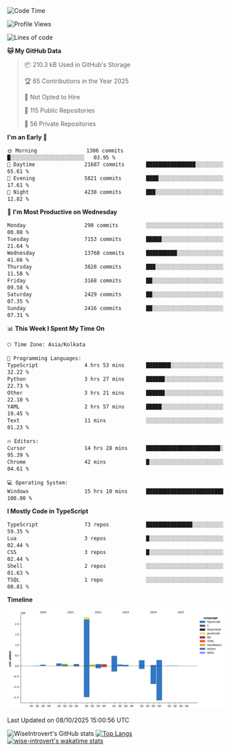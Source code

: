 <!--START_SECTION:waka-->
![Code Time](http://img.shields.io/badge/Code%20Time-4%2C362%20hrs%2026%20mins-blue)

![Profile Views](http://img.shields.io/badge/Profile%20Views-0-blue)

![Lines of code](https://img.shields.io/badge/From%20Hello%20World%20I%27ve%20Written-4.2%20million%20lines%20of%20code-blue)

**🐱 My GitHub Data** 

> 📦 210.3 kB Used in GitHub's Storage 
 > 
> 🏆 65 Contributions in the Year 2025
 > 
> 🚫 Not Opted to Hire
 > 
> 📜 115 Public Repositories 
 > 
> 🔑 56 Private Repositories 
 > 
**I'm an Early 🐤** 

```text
🌞 Morning                1306 commits        █░░░░░░░░░░░░░░░░░░░░░░░░   03.95 % 
🌆 Daytime                21687 commits       ████████████████░░░░░░░░░   65.61 % 
🌃 Evening                5821 commits        ████░░░░░░░░░░░░░░░░░░░░░   17.61 % 
🌙 Night                  4238 commits        ███░░░░░░░░░░░░░░░░░░░░░░   12.82 % 
```
📅 **I'm Most Productive on Wednesday** 

```text
Monday                   290 commits         ░░░░░░░░░░░░░░░░░░░░░░░░░   00.88 % 
Tuesday                  7153 commits        █████░░░░░░░░░░░░░░░░░░░░   21.64 % 
Wednesday                13768 commits       ██████████░░░░░░░░░░░░░░░   41.66 % 
Thursday                 3828 commits        ███░░░░░░░░░░░░░░░░░░░░░░   11.58 % 
Friday                   3168 commits        ██░░░░░░░░░░░░░░░░░░░░░░░   09.58 % 
Saturday                 2429 commits        ██░░░░░░░░░░░░░░░░░░░░░░░   07.35 % 
Sunday                   2416 commits        ██░░░░░░░░░░░░░░░░░░░░░░░   07.31 % 
```


📊 **This Week I Spent My Time On** 

```text
🕑︎ Time Zone: Asia/Kolkata

💬 Programming Languages: 
TypeScript               4 hrs 53 mins       ████████░░░░░░░░░░░░░░░░░   32.22 % 
Python                   3 hrs 27 mins       ██████░░░░░░░░░░░░░░░░░░░   22.73 % 
Other                    3 hrs 21 mins       ██████░░░░░░░░░░░░░░░░░░░   22.10 % 
YAML                     2 hrs 57 mins       █████░░░░░░░░░░░░░░░░░░░░   19.45 % 
Text                     11 mins             ░░░░░░░░░░░░░░░░░░░░░░░░░   01.23 % 

🔥 Editors: 
Cursor                   14 hrs 28 mins      ████████████████████████░   95.39 % 
Chrome                   42 mins             █░░░░░░░░░░░░░░░░░░░░░░░░   04.61 % 

💻 Operating System: 
Windows                  15 hrs 10 mins      █████████████████████████   100.00 % 
```

**I Mostly Code in TypeScript** 

```text
TypeScript               73 repos            ███████████████░░░░░░░░░░   59.35 % 
Lua                      3 repos             █░░░░░░░░░░░░░░░░░░░░░░░░   02.44 % 
CSS                      3 repos             █░░░░░░░░░░░░░░░░░░░░░░░░   02.44 % 
Shell                    2 repos             ░░░░░░░░░░░░░░░░░░░░░░░░░   01.63 % 
TSQL                     1 repo              ░░░░░░░░░░░░░░░░░░░░░░░░░   00.81 % 
```



**Timeline**

![Lines of Code chart](https://raw.githubusercontent.com/wise-introvert/wise-introvert/master/assets/bar_graph.png)


 Last Updated on 08/10/2025 15:00:56 UTC
<!--END_SECTION:waka-->

![WiseIntrovert's GitHub stats](https://github-readme-stats.vercel.app/api?username=wise-introvert&count_private=true&show_icons=true)
[![Top Langs](https://github-readme-stats.vercel.app/api/top-langs/?username=wise-introvert&langs_count=10)](https://github.com/anuraghazra/github-readme-stats)
[![wise-introvert's wakatime stats](https://github-readme-stats.vercel.app/api/wakatime?username=wiseintrovert)](https://github.com/anuraghazra/github-readme-stats)

